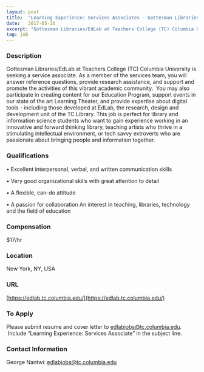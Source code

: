 ```yaml
---
layout: post
title:  "Learning Experience: Services Associates - Gottesman Libraries/EdLab, Teachers College Columbia University"
date:   2017-05-16
excerpt: "Gottesman Libraries/EdLab at Teachers College (TC) Columbia University is seeking a service associate. As a member of the services team, you will answer reference questions, provide research assistance, and support and promote the activities of this vibrant academic community.  You may also participate in creating content for our Education Program,..."
tag: job
---
```


### Description   

Gottesman Libraries/EdLab at Teachers College (TC) Columbia University is seeking a service associate. As a member of the services team, you will answer reference questions, provide research assistance, and support and promote the activities of this vibrant academic community.  You may also participate in creating content for our Education Program, support events in our state of the art Learning Theater, and provide expertise about digital tools - including those developed at EdLab, the research, design and development unit of the TC Library.
This job is perfect for library and information science students who want to gain experience working in an innovative and forward thinking library, teaching artists who thrive in a stimulating intellectual environment, or tech savvy extroverts who are passionate about bringing people and information together.





### Qualifications   


• 	Excellent interpersonal, verbal, and written communication skills

• 	Very good organizational skills with great attention to detail

• 	A flexible, can-do attitude

• 	A passion for collaboration
        An interest in teaching, libraries, technology and the field of education


### Compensation   

$17/hr


### Location   

New York, NY, USA


### URL   

[https://edlab.tc.columbia.edu/](https://edlab.tc.columbia.edu/)

### To Apply   

Please submit resume and cover letter to edlabjobs@tc.columbia.edu.  Include “Learning Experience: Services Associate” in the subject line.




### Contact Information   

George Nantwi: edlabjobs@tc.columbia.edu

